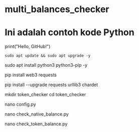 # multi_balances_checker

# Ini adalah contoh kode Python
print("Hello, GitHub!")

```sudo apt update && sudo apt upgrade -y```

sudo apt install python3 python3-pip -y

pip install web3 requests

pip install --upgrade requests urllib3 chardet

mkdir token_checker
cd token_checker

nano config.py

nano check_native_balance.py

nano check_token_balance.py



